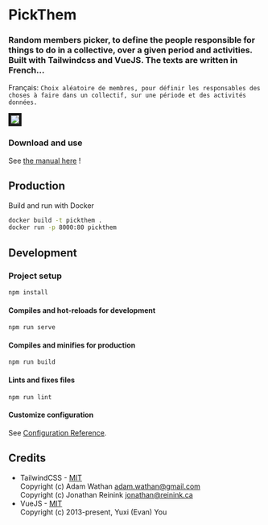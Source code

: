 <!--
    PickThem - Random members picker, to define the people responsible for things to do in a collective, over a given period and activities.
    Copyright (C) 2021 Samuel Roland

    This program is free software: you can redistribute it and/or modify
    it under the terms of the GNU Affero General Public License as published
    by the Free Software Foundation, either version 3 of the License, or
    (at your option) any later version.

    This program is distributed in the hope that it will be useful,
    but WITHOUT ANY WARRANTY; without even the implied warranty of
    MERCHANTABILITY or FITNESS FOR A PARTICULAR PURPOSE.  See the
    GNU Affero General Public License for more details.

    You should have received a copy of the GNU Affero General Public License
    along with this program.  If not, see <https://www.gnu.org/licenses/>.
-->
# PickThem
### Random members picker, to define the people responsible for things to do in a collective, over a given period and activities. Built with Tailwindcss and VueJS. The texts are written in French...

Français: `Choix aléatoire de membres, pour définir les responsables des choses à faire dans un collectif, sur une période et des activités données.`

<kbd><img src="https://user-images.githubusercontent.com/78803322/127714305-19ddabc6-3f3e-4ffa-be14-06578e17722c.png" border="5px red solid"/></kbd>

### Download and use
See [the manual here](HOWTOUSE.md) !

## Production
Build and run with Docker
```sh
docker build -t pickthem .
docker run -p 8000:80 pickthem
```

## Development
### Project setup
```
npm install
```

#### Compiles and hot-reloads for development
```
npm run serve
```

#### Compiles and minifies for production
```
npm run build
```

#### Lints and fixes files
```
npm run lint
```

#### Customize configuration
See [Configuration Reference](https://cli.vuejs.org/config/).

## Credits
- TailwindCSS - [MIT](https://github.com/tailwindlabs/tailwindcss/blob/master/LICENSE)  
Copyright (c) Adam Wathan <adam.wathan@gmail.com>  
Copyright (c) Jonathan Reinink <jonathan@reinink.ca>  
- VueJS - [MIT](https://github.com/vuejs/vue/blob/dev/LICENSE)  
Copyright (c) 2013-present, Yuxi (Evan) You

